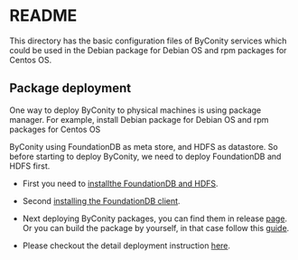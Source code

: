 # README

This directory has the basic configuration files of ByConity services which could be used in the Debian package for Debian OS and rpm packages for Centos OS.

## Package deployment

One way to deploy ByConity to physical machines is using package manager. For example, install Debian package for Debian OS and rpm packages for Centos OS

ByConity using FoundationDB as meta store, and HDFS as datastore. So before starting to deploy ByConity, we need to deploy FoundationDB and HDFS first.

* First you need to [installthe FoundationDB and HDFS](https://byconity.github.io/docs/deployment/package-deployment#install-foundationdb-and-hdfs).

* Second [installing the FoundationDB client](https://byconity.github.io/docs/deployment/package-deployment#install-foundationdb-client).

* Next deploying ByConity packages, you can find them in release [page](https://github.com/ByConity/ByConity/releases). Or you can build the package by yourself, in that case follow this [guide](https://github.com/ByConity/ByConity/tree/master/docker/packager).

* Please checkout the detail deployment instruction [here](https://byconity.github.io/docs/deployment/package-deployment#deploy-byconity-packages).
